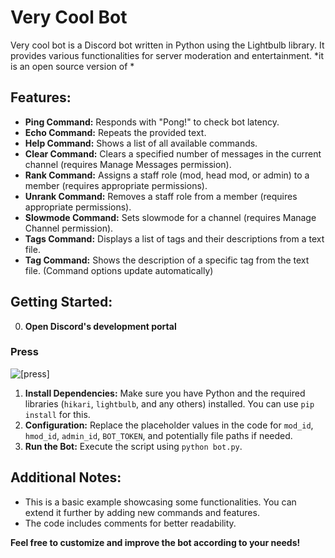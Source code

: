 # Very Cool Bot

Very cool bot is a Discord bot written in Python using the Lightbulb library. It provides various functionalities for server moderation and entertainment.
*it is an open source version of *

## Features:

- **Ping Command:** Responds with "Pong!" to check bot latency.
- **Echo Command:** Repeats the provided text.
- **Help Command:** Shows a list of all available commands.
- **Clear Command:** Clears a specified number of messages in the current channel (requires Manage Messages permission).
- **Rank Command:** Assigns a staff role (mod, head mod, or admin) to a member (requires appropriate permissions).
- **Unrank Command:** Removes a staff role from a member (requires appropriate permissions).
- **Slowmode Command:** Sets slowmode for a channel (requires Manage Channel permission).
- **Tags Command:** Displays a list of tags and their descriptions from a text file.
- **Tag Command:** Shows the description of a specific tag from the text file. (Command options update automatically)

## Getting Started:
0. **Open Discord's development portal**
### Press 
![[press]](images/screenshot.png)
1. **Install Dependencies:** Make sure you have Python and the required libraries (`hikari`, `lightbulb`, and any others) installed. You can use `pip install` for this.
2. **Configuration:** Replace the placeholder values in the code for `mod_id`, `hmod_id`, `admin_id`, `BOT_TOKEN`, and potentially file paths if needed.
3. **Run the Bot:** Execute the script using `python bot.py`.

## Additional Notes:

- This is a basic example showcasing some functionalities. You can extend it further by adding new commands and features.
- The code includes comments for better readability.

**Feel free to customize and improve the bot according to your needs!**
